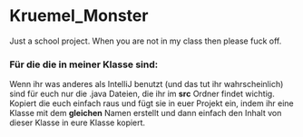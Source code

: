 # Kruemel_Monster
Just a school project. When you are not in my class then please fuck off.

### Für die die in meiner Klasse sind:
	
Wenn ihr was anderes als IntelliJ benutzt (und das tut ihr wahrscheinlich) sind für euch nur die .java Dateien, 
die ihr im **src** Ordner findet wichtig.
Kopiert die euch einfach raus und fügt sie in euer Projekt ein, 
indem ihr eine Klasse mit dem **gleichen** Namen erstellt
und dann einfach den Inhalt von dieser Klasse in eure Klasse kopiert.
